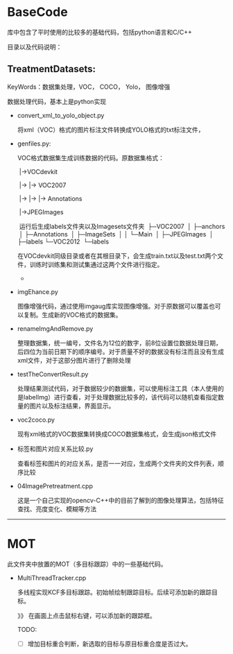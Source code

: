 # BaseCode
库中包含了平时使用的比较多的基础代码，包括python语言和C/C++

目录以及代码说明：

## TreatmentDatasets: 

KeyWords：数据集处理，VOC， COCO， Yolo， 图像增强

数据处理代码，基本上是python实现

 * convert_xml_to_yolo_object.py

   将xml（VOC）格式的图片标注文件转换成YOLO格式的txt标注文件，

* genfiles.py: 

  VOC格式数据集生成训练数据的代码。原数据集格式：

  ​	|->VOCdevkit

  ​	|-> |-> VOC2007

  ​	|-> |-> |-> Annotations

  ​	                 |->JPEGImages

  ​	运行后生成labels文件夹以及Imagesets文件夹
  ​	├─VOC2007
  ​	│  ├─anchors
  ​	│  ├─Annotations
  ​	│  ├─ImageSets
  ​	│  │  └─Main
  ​	│  ├─JPEGImages
  ​	│  ├─labels
  ​	└─VOC2012
  ​    	└─labels

  ​	在VOCdevkit同级目录或者在其根目录下，会生成train.txt以及test.txt两个文件，训练时训练集和测试集通过这两个文件进行指定。

	*

* imgEhance.py

  图像增强代码，通过使用imgaug库实现图像增强。对于原数据可以覆盖也可以复制。生成新的VOC格式的数据集。

* renameImgAndRemove.py

  整理数据集，统一编号，文件名为12位的数字，前8位设置位数据处理日期，后四位为当前日期下的顺序编号。对于质量不好的数据没有标注而且没有生成xml文件，对于这部分图片进行了删除处理

* testTheConvertResult.py

  处理结果测试代码，对于数据较少的数据集，可以使用标注工具（本人使用的是labelImg）进行查看，对于处理数据比较多的，该代码可以随机查看指定数量的图片以及标注结果，界面显示。

* voc2coco.py

  现有xml格式的VOC数据集转换成COCO数据集格式，会生成json格式文件

* 标签和图片对应关系比较.py

  查看标签和图片的对应关系，是否一一对应，生成两个文件夹的文件列表，顺序比较

* 04ImagePretreatment.cpp

  这是一个自己实现的opencv-C++中的目前了解到的图像处理算法，包括特征查找、亮度变化、模糊等方法

---

# MOT

此文件夹中放置的MOT（多目标跟踪）中的一些基础代码。

* MultiThreadTracker.cpp

  多线程实现KCF多目标跟踪。初始帧绘制跟踪目标。后续可添加新的跟踪目标。

  》》 在画面上点击鼠标右键，可以添加新的跟踪框。

  TODO:
  
  - [ ] 增加目标重合判断，新选取的目标与原目标重合度是否过大。